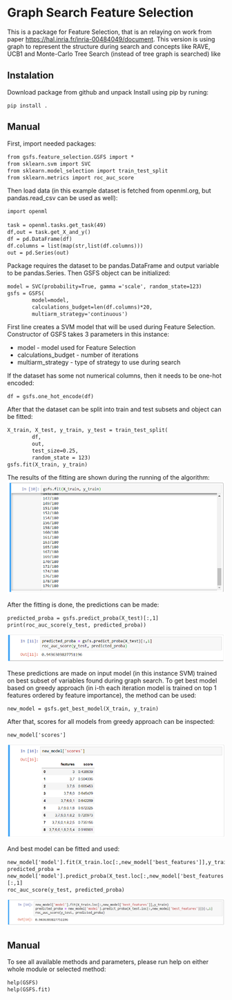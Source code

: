 # Graph Search Feature Selection
This is a package for Feature Selection, that is an relaying on work from paper https://hal.inria.fr/inria-00484049/document. 
This version is using graph to represent the structure during search and concepts like RAVE, UCB1 and Monte-Carlo Tree Search
(instead of tree graph is searched)
like

## Instalation
Download package from github and unpack
Install using pip by runing:

```
pip install .
```

## Manual

First, import needed packages:

```
from gsfs.feature_selection.GSFS import *
from sklearn.svm import SVC
from sklearn.model_selection import train_test_split
from sklearn.metrics import roc_auc_score
```

Then load data (in this example dataset is fetched from openml.org, but pandas.read_csv can be used as well):

```
import openml

task = openml.tasks.get_task(49)
df,out = task.get_X_and_y()
df = pd.DataFrame(df)
df.columns = list(map(str,list(df.columns)))
out = pd.Series(out)
```

Package requires the dataset to be pandas.DataFrame and output variable to be pandas.Series. Then GSFS object can be initialized:

```
model = SVC(probability=True, gamma ='scale', random_state=123)
gsfs = GSFS(
        model=model, 
        calculations_budget=len(df.columns)*20,
        multiarm_strategy='continuous')
```

First line creates a SVM model that will be used during Feature Selection. Constructor of GSFS takes 3 parameters in this instance:

* model - model used for Feature Selection
* calculations_budget - number of iterations
* multiarm_strategy - type of strategy to use during search

If the dataset has some not numerical columns, then it needs to be one-hot encoded:
```
df = gsfs.one_hot_encode(df)
```

After that the dataset can be split into train and test subsets and object can be fitted:

```
X_train, X_test, y_train, y_test = train_test_split(
        df, 
        out, 
        test_size=0.25,
        random_state = 123)
gsfs.fit(X_train, y_train)
```

The results of the fitting are shown during the running of the algorithm:
![images/fit-gsfs.PNG](images/fit-gsfs.PNG)

After the fitting is done, the predictions can be made:

```
predicted_proba = gsfs.predict_proba(X_test)[:,1]
print(roc_auc_score(y_test, predicted_proba))
```

![images/predict-gsfs.PNG](images/predict-gsfs.PNG)

These predictions are made on input model (in this instance SVM) trained on best subset of variables found during graph search.
To get best model based on greedy approach (in i-th each iteration model is trained on top 1 features ordered by feature importance), the method can be used:

```
new_model = gsfs.get_best_model(X_train, y_train)
```

After that, scores for all models from greedy approach can be inspected:
```
new_model['scores']
```

![images/bestscores-gsfs.PNG](images/bestscores-gsfs.PNG)

And best model can be fitted and used:

```
new_model['model'].fit(X_train.loc[:,new_model['best_features']],y_train)
predicted_proba = new_model['model'].predict_proba(X_test.loc[:,new_model['best_features']])[:,1]
roc_auc_score(y_test, predicted_proba)
```

![images/newmodelpredict-gsfs.PNG](images/newmodelpredict-gsfs.PNG)

## Manual
To see all available methods and parameters, please run help on either whole module or selected method:

```
help(GSFS)
help(GSFS.fit)
```
